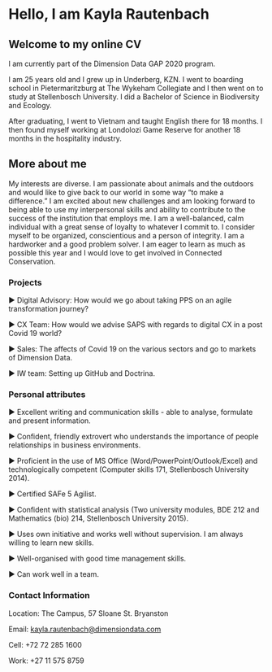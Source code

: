 # Hello, I am Kayla Rautenbach
## Welcome to my online CV

I am currently part of the Dimension Data GAP 2020 program. 

I am 25 years old and I grew up in Underberg, KZN. I went to boarding school in Pietermaritzburg at The Wykeham Collegiate and I then went on to study at Stellenbosch University. I did a Bachelor of Science in Biodiversity and Ecology. 
 
After graduating, I went to Vietnam and taught English there for 18 months. I then found myself working at Londolozi Game Reserve for another 18 months in the hospitality industry. 
 
## More about me
 
My interests are diverse. I am passionate about animals and the outdoors and would like to give back to our world in some way “to make a difference.” I am excited about new challenges and am looking forward to being able to use my interpersonal skills and ability to contribute to the success of the institution that employs me. I am a well-balanced, calm individual with a great sense of loyalty to whatever I commit to. I consider myself to be organized, conscientious and a person of integrity. I am a hardworker and a good problem solver. I am eager to learn as much as possible this year and I would love to get involved in Connected Conservation. 

### Projects 

► Digital Advisory: How would we go about taking PPS on an agile transformation journey?

► CX Team: How would we advise SAPS with regards to digital CX in a post Covid 19 world?

► Sales: The affects of Covid 19 on the various sectors and go to markets of Dimension Data.

► IW team: Setting up GitHub and Doctrina. 

### Personal attributes 
 
►	Excellent writing and communication skills - able to analyse, formulate and present information.

►	Confident, friendly extrovert who understands the importance of people relationships in business environments.

►	Proficient in the use of MS Office (Word/PowerPoint/Outlook/Excel) and technologically competent (Computer skills 171, Stellenbosch    University 2014).

► Certified SAFe 5 Agilist. 

►	Confident with statistical analysis (Two university modules, BDE 212 and Mathematics (bio) 214, Stellenbosch University 2015).

►	Uses own initiative and works well without supervision. I am always willing to learn new skills.

►	Well-organised with good time management skills. 

►	Can work well in a team.

### Contact Information

Location: The Campus, 57 Sloane St. Bryanston 

Email: kayla.rautenbach@dimensiondata.com

Cell: +72 72 285 1600

Work: +27 11 575 8759

